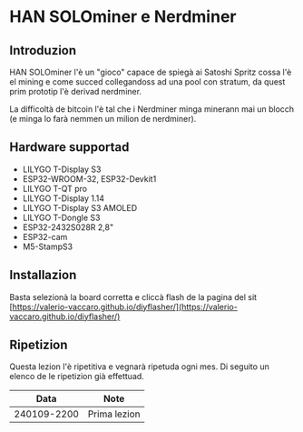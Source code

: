 # HAN SOLOminer e Nerdminer

## Introduzion
HAN SOLOminer l'è un "gioco" capace de spiegà ai Satoshi Spritz cossa l'è el mining e come succed collegandoss ad una pool con stratum, da quest prim prototip l'è derivad nerdminer.

La difficoltà de bitcoin l'è tal che i Nerdminer minga minerann mai un blocch (e minga lo farà nemmen un milion de nerdminer).

## Hardware supportad

- LILYGO T-Display S3 
- ESP32-WROOM-32, ESP32-Devkit1
- LILYGO T-QT pro 
- LILYGO T-Display 1.14 
- LILYGO T-Display S3 AMOLED 
- LILYGO T-Dongle S3 
- ESP32-2432S028R 2,8"
- ESP32-cam 
- M5-StampS3 

## Installazion
Basta selezionà la board corretta e cliccà flash de la pagina del sit [https://valerio-vaccaro.github.io/diyflasher/](https://valerio-vaccaro.github.io/diyflasher/)

## Ripetizion
Questa lezion l'è ripetitiva e vegnarà ripetuda ogni mes. Di seguito un elenco de le ripetizion già effettuad.

| Data        | Note                                           |
|-------------|------------------------------------------------|
| 240109-2200 | Prima lezion                                  | 